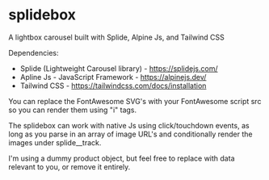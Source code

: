 # splidebox
A lightbox carousel built with Splide, Alpine Js, and Tailwind CSS

Dependencies: 
- Splide (Lightweight Carousel library) - https://splidejs.com/
- Apline Js - JavaScript Framework - https://alpinejs.dev/
- Tailwind CSS - https://tailwindcss.com/docs/installation

You can replace the FontAwesome SVG's with your FontAwesome script src so you can render them using "i" tags.

The splidebox can work with native Js using click/touchdown events, as long as you parse in an array of image URL's and conditionally render the images under splide__track.

I'm using a dummy product object, but feel free to replace with data relevant to you, or remove it entirely.